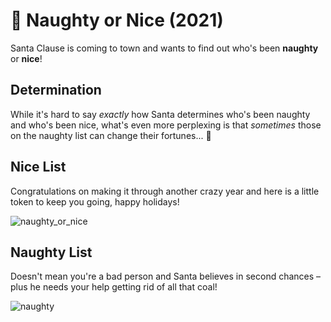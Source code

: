 # 🎅 Naughty or Nice (2021)

Santa Clause is coming to town and wants to find out who's been **naughty** or **nice**!

## Determination

While it's hard to say *exactly* how Santa determines who's been naughty and who's been nice, what's even more perplexing is that *sometimes* those on the naughty list can change their fortunes... 🤷 

## Nice List

Congratulations on making it through another crazy year and here is a little token to keep you going, happy holidays!

![naughty_or_nice](https://user-images.githubusercontent.com/10716803/147381060-a8fa7e7d-0d65-43b9-afbf-894fc2497d94.png)

## Naughty List

Doesn't mean you're a bad person and Santa believes in second chances – plus he needs your help getting rid of all that coal!

![naughty](https://user-images.githubusercontent.com/10716803/147381109-7bb2b65d-1486-4dbf-9908-706303ea7db2.png)
